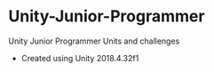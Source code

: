 # Unity-Junior-Programmer
Unity Junior Programmer Units and challenges

- Created using Unity 2018.4.32f1
